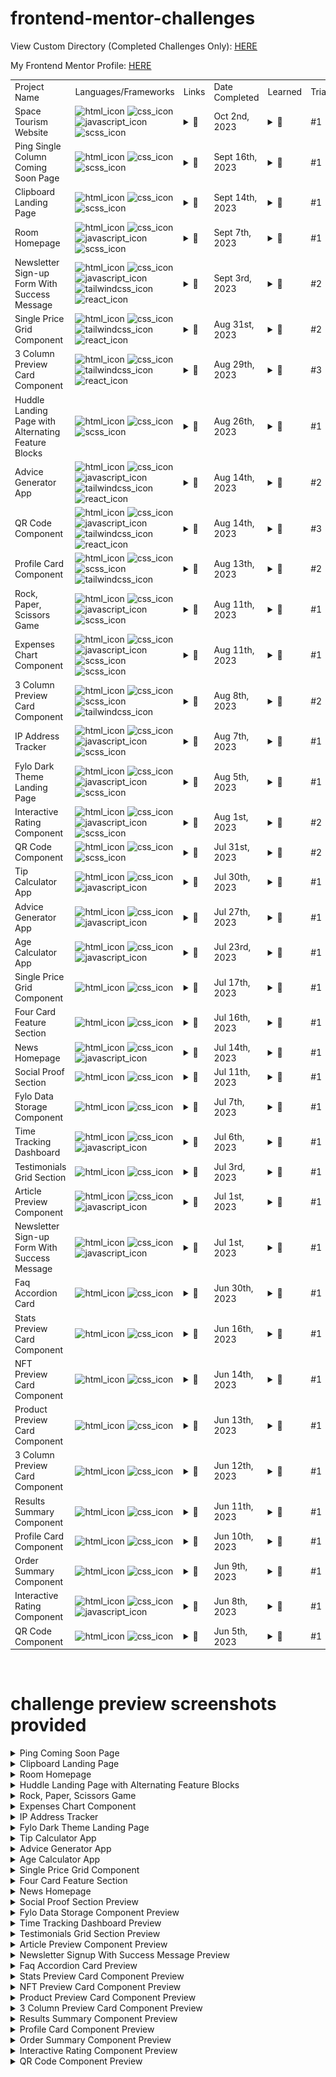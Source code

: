 # frontend-mentor-challenges

<p>View Custom Directory (Completed Challenges Only): <a href="https://frontend-mentor-challenges-pi-sage.vercel.app/"><ins>HERE</ins></a></p>

<p>My Frontend Mentor Profile: <a href="https://www.frontendmentor.io/profile/Zy8712"><ins>HERE</ins></a></p>

<table>
    <tr>
      <td>Project Name</td>
      <td>Languages/Frameworks</td>
      <td>Links</td>
      <td>Date Completed</td>
      <td>Learned</td>
      <td>Trial#</td>
    </tr>
	<tr>
      <td>Space Tourism Website</td>
      <td>
        <img src="https://img.shields.io/badge/HTML5-E34F26?logo=html5&logoColor=white" alt="html_icon">
        <img src="https://img.shields.io/badge/CSS3-1572B6?logo=css3&logoColor=white" alt="css_icon">
		<img src="https://img.shields.io/badge/JavaScript-black?logo=javascript&logoColor=yellow" alt="javascript_icon">
        <img src="https://img.shields.io/badge/SCSS-CC6699?logo=sass&logoColor=white" alt="scss_icon">
      </td>
      <td>
        <details>
          <summary>🔗</summary>
          <br>
          <p><a href="https://www.frontendmentor.io/challenges/space-tourism-multipage-website-gRWj1URZ3">💾 Challenge</a></p>
          <p><a href="">📨 Submission</a></p>
          <p><a href="https://github.com/Zy8712/frontend-mentor-challenges/tree/main/space-tourism-website/my-work">👨‍💻 My_Code</a></p>
          <p><a href="https://frontend-mentor-challenges-pi-sage.vercel.app/space-tourism-website/my-work/index.html">🖥️ Preview</a></p>
        </details>
      </td>
      <td>Oct 2nd, 2023</td>
      <td>
        <details>
          <summary> 📝 </summary>
          <ul>
            <br>
          </ul>
        </details>
      </td>
      <td>#1</td>
    </tr>
	<tr>
      <td>Ping Single Column Coming Soon Page</td>
      <td>
        <img src="https://img.shields.io/badge/HTML5-E34F26?logo=html5&logoColor=white" alt="html_icon">
        <img src="https://img.shields.io/badge/CSS3-1572B6?logo=css3&logoColor=white" alt="css_icon">
        <img src="https://img.shields.io/badge/SCSS-CC6699?logo=sass&logoColor=white" alt="scss_icon">
      </td>
      <td>
        <details>
          <summary>🔗</summary>
          <br>
          <p><a href="https://www.frontendmentor.io/challenges/ping-single-column-coming-soon-page-5cadd051fec04111f7b848da">💾 Challenge</a></p>
          <p><a href="https://www.frontendmentor.io/solutions/ping-coming-soon-page-ZFCtYxVW54">📨 Submission</a></p>
          <p><a href="https://github.com/Zy8712/frontend-mentor-challenges/tree/main/ping-coming-soon-page/my-work">👨‍💻 My_Code</a></p>
          <p><a href="https://frontend-mentor-challenges-pi-sage.vercel.app/ping-coming-soon-page/my-work/index.html">🖥️ Preview</a></p>
        </details>
      </td>
      <td>Sept 16th, 2023</td>
      <td>
        <details>
          <summary> 📝 </summary>
          <ul>
            <br>
          </ul>
        </details>
      </td>
      <td>#1</td>
    </tr>
	  <tr>
      <td>Clipboard Landing Page</td>
      <td>
        <img src="https://img.shields.io/badge/HTML5-E34F26?logo=html5&logoColor=white" alt="html_icon">
        <img src="https://img.shields.io/badge/CSS3-1572B6?logo=css3&logoColor=white" alt="css_icon">
        <img src="https://img.shields.io/badge/SCSS-CC6699?logo=sass&logoColor=white" alt="scss_icon">
      </td>
      <td>
        <details>
          <summary>🔗</summary>
          <br>
          <p><a href="https://www.frontendmentor.io/challenges/clipboard-landing-page-5cc9bccd6c4c91111378ecb9">💾 Challenge</a></p>
          <p><a href="https://www.frontendmentor.io/solutions/clipboard-landing-page-6wdy5EYFmN">📨 Submission</a></p>
          <p><a href="https://github.com/Zy8712/frontend-mentor-challenges/tree/main/clipboard-landing-page/my-work">👨‍💻 My_Code</a></p>
          <p><a href="https://frontend-mentor-challenges-pi-sage.vercel.app/clipboard-landing-page/my-work/index.html">🖥️ Preview</a></p>
        </details>
      </td>
      <td>Sept 14th, 2023</td>
      <td>
        <details>
          <summary> 📝 </summary>
          <ul>
            <br>
          </ul>
        </details>
      </td>
      <td>#1</td>
    </tr>
	  <tr>
      <td>Room Homepage</td>
      <td>
        <img src="https://img.shields.io/badge/HTML5-E34F26?logo=html5&logoColor=white" alt="html_icon">
        <img src="https://img.shields.io/badge/CSS3-1572B6?logo=css3&logoColor=white" alt="css_icon">
        <img src="https://img.shields.io/badge/JavaScript-black?logo=javascript&logoColor=yellow" alt="javascript_icon">
        <img src="https://img.shields.io/badge/SCSS-CC6699?logo=sass&logoColor=white" alt="scss_icon">
      </td>
      <td>
        <details>
          <summary>🔗</summary>
          <br>
          <p><a href="https://www.frontendmentor.io/challenges/room-homepage-BtdBY_ENq">💾 Challenge</a></p>
          <p><a href="https://www.frontendmentor.io/solutions/room-homepage-5YzK2BExdF">📨 Submission</a></p>
          <p><a href="https://github.com/Zy8712/frontend-mentor-challenges/tree/main/room-homepage/my-work">👨‍💻 My_Code</a></p>
          <p><a href="https://frontend-mentor-challenges-pi-sage.vercel.app/room-homepage/my-work/index.html">🖥️ Preview</a></p>
        </details>
      </td>
      <td>Sept 7th, 2023</td>
      <td>
        <details>
          <summary> 📝 </summary>
          <ul>
            <br>
          </ul>
        </details>
      </td>
      <td>#1</td>
    </tr>
    <tr>
      <td>Newsletter Sign-up Form With Success Message</td>
      <td>
        <img src="https://img.shields.io/badge/HTML5-E34F26?logo=html5&logoColor=white" alt="html_icon">
        <img src="https://img.shields.io/badge/CSS3-1572B6?logo=css3&logoColor=white" alt="css_icon">
        <img src="https://img.shields.io/badge/JavaScript-black?logo=javascript&logoColor=yellow" alt="javascript_icon">
		    <img src="https://img.shields.io/badge/Tailwind_CSS-06B6D4?logo=tailwindcss&logoColor=white" alt="tailwindcss_icon">
		    <img src="https://img.shields.io/badge/React-61DAFB?logo=react&logoColor=white" alt="react_icon">
      </td>
      <td>
        <details>
          <summary>🔗</summary>
          <br>
          <p><a href="https://www.frontendmentor.io/challenges/newsletter-signup-form-with-success-message-3FC1AZbNrv">💾 Challenge</a></p>
          <p><a href="">📨 Submission</a></p>
          <p><a href="https://github.com/Zy8712/frontend-mentor-challenges-react/tree/main/newsletter-sign-up-with-success-message/my-react-work-v1">👨‍💻 My_Code</a></p>
          <p><a href="">🖥️ Preview</a></p>
        </details>
      </td>
      <td>Sept 3rd, 2023</td>
      <td>
        <details>
          <summary> 📝 </summary>
          <ul>
            <br>
            <li>ReactJS</li>
            <li>Tailwind CSS</li>
          </ul>
        </details>
      </td>
      <td>#2</td>
    </tr>
    <tr>
      <td>Single Price Grid Component</td>
      <td>
        <img src="https://img.shields.io/badge/HTML5-E34F26?logo=html5&logoColor=white" alt="html_icon">
        <img src="https://img.shields.io/badge/CSS3-1572B6?logo=css3&logoColor=white" alt="css_icon">
		    <img src="https://img.shields.io/badge/Tailwind_CSS-06B6D4?logo=tailwindcss&logoColor=white" alt="tailwindcss_icon">
		    <img src="https://img.shields.io/badge/React-61DAFB?logo=react&logoColor=white" alt="react_icon">
      </td>
      <td>
        <details>
          <summary>🔗</summary>
          <br>
          <p><a href="https://www.frontendmentor.io/challenges/single-price-grid-component-5ce41129d0ff452fec5abbbc">💾 Challenge</a></p>
          <p><a href="">📨 Submission</a></p>
          <p><a href="https://github.com/Zy8712/frontend-mentor-challenges-react/tree/main/single-price-grid-component/my-react-work-v1">👨‍💻 My_Code</a></p>
          <p><a href="">🖥️ Preview</a></p>
        </details>
      </td>
      <td>Aug 31st, 2023</td>
      <td>
        <details>
          <summary> 📝 </summary>
          <ul>
            <br>
            <li>ReactJS</li>
            <li>Tailwind CSS</li>
          </ul>
        </details>
      </td>
      <td>#2</td>
    </tr>
	  <tr>
      <td>3 Column Preview Card Component</td>
      <td>
        <img src="https://img.shields.io/badge/HTML5-E34F26?logo=html5&logoColor=white" alt="html_icon">
        <img src="https://img.shields.io/badge/CSS3-1572B6?logo=css3&logoColor=white" alt="css_icon">
		    <img src="https://img.shields.io/badge/Tailwind_CSS-06B6D4?logo=tailwindcss&logoColor=white" alt="tailwindcss_icon">
		    <img src="https://img.shields.io/badge/React-61DAFB?logo=react&logoColor=white" alt="react_icon">
      </td>
      <td>
        <details>
          <summary>🔗</summary>
          <br>
          <p><a href="https://www.frontendmentor.io/challenges/3column-preview-card-component-pH92eAR2-">💾 Challenge</a></p>
          <p><a href="">📨 Submission</a></p>
          <p><a href="https://github.com/Zy8712/frontend-mentor-challenges-react/tree/main/3-column-preview-card-component/my-react-work-v1">👨‍💻 My_Code</a></p>
          <p><a href="">🖥️ Preview</a></p>
        </details>
      </td>
      <td>Aug 29th, 2023</td>
      <td>
        <details>
          <summary> 📝 </summary>
          <ul>
            <br>
            <li>ReactJS</li>
			      <li>TailwindCSS</li>
          </ul>
        </details>
      </td>
      <td>#3</td>
    </tr>
	  <tr>
      <td>Huddle Landing Page with Alternating Feature Blocks</td>
      <td>
        <img src="https://img.shields.io/badge/HTML5-E34F26?logo=html5&logoColor=white" alt="html_icon">
        <img src="https://img.shields.io/badge/CSS3-1572B6?logo=css3&logoColor=white" alt="css_icon">
        <img src="https://img.shields.io/badge/SCSS-CC6699?logo=sass&logoColor=white" alt="scss_icon">
      </td>
      <td>
        <details>
          <summary>🔗</summary>
          <br>
          <p><a href="https://www.frontendmentor.io/challenges/huddle-landing-page-with-alternating-feature-blocks-5ca5f5981e82137ec91a5100">💾 Challenge</a></p>
          <p><a href="https://www.frontendmentor.io/solutions/huddle-landing-page-8QRB5W0hmu">📨 Submission</a></p>
          <p><a href="https://github.com/Zy8712/frontend-mentor-challenges/tree/main/huddle-landing-page-with-alternating-feature-blocks/my-work">👨‍💻 My_Code</a></p>
          <p><a href="https://frontend-mentor-challenges-pi-sage.vercel.app/huddle-landing-page-with-alternating-feature-blocks/my-work/index.html">🖥️ Preview</a></p>
        </details>
      </td>
      <td>Aug 26th, 2023</td>
      <td>
        <details>
          <summary> 📝 </summary>
          <ul>
            <br>
          </ul>
        </details>
      </td>
      <td>#1</td>
    </tr>
    <tr>
      <td>Advice Generator App</td>
      <td>
        <img src="https://img.shields.io/badge/HTML5-E34F26?logo=html5&logoColor=white" alt="html_icon">
        <img src="https://img.shields.io/badge/CSS3-1572B6?logo=css3&logoColor=white" alt="css_icon">
        <img src="https://img.shields.io/badge/JavaScript-black?logo=javascript&logoColor=yellow" alt="javascript_icon">
		    <img src="https://img.shields.io/badge/Tailwind_CSS-06B6D4?logo=tailwindcss&logoColor=white" alt="tailwindcss_icon">
		    <img src="https://img.shields.io/badge/React-61DAFB?logo=react&logoColor=white" alt="react_icon">
      </td>
      <td>
        <details>
          <summary>🔗</summary>
          <br>
          <p><a href="https://www.frontendmentor.io/challenges/advice-generator-app-QdUG-13db">💾 Challenge</a></p>
          <p><a href="">📨 Submission</a></p>
          <p><a href="">👨‍💻 My_Code</a></p>
          <p><a href="">🖥️ Preview</a></p>
        </details>
      </td>
      <td>Aug 14th, 2023</td>
      <td>
        <details>
          <summary> 📝 </summary>
          <ul>
            <br>
            <li>ReactJS</li>
          </ul>
        </details>
      </td>
      <td>#2</td>
    </tr>
    <tr>
      <td>QR Code Component</td>
      <td>
        <img src="https://img.shields.io/badge/HTML5-E34F26?logo=html5&logoColor=white" alt="html_icon">
        <img src="https://img.shields.io/badge/CSS3-1572B6?logo=css3&logoColor=white" alt="css_icon">
		<img src="https://img.shields.io/badge/JavaScript-black?logo=javascript&logoColor=yellow" alt="javascript_icon">
		<img src="https://img.shields.io/badge/Tailwind_CSS-06B6D4?logo=tailwindcss&logoColor=white" alt="tailwindcss_icon">
		<img src="https://img.shields.io/badge/React-61DAFB?logo=react&logoColor=white" alt="react_icon">
      </td>
      <td>
        <details>
          <summary>🔗</summary>
          <br>
          <p><a href="https://www.frontendmentor.io/challenges/qr-code-component-iux_sIO_H">💾 Challenge</a></p>
          <p><a href="">📨 Submission</a></p>
          <p><a href="https://github.com/Zy8712/frontend-mentor-challenges-react/tree/main/qr-code-component/my-react-work-v1">👨‍💻 My_Code</a></p>
          <p><a href="">🖥️ Preview</a></p>
        </details>
      </td>
      <td>Aug 14th, 2023</td>
      <td>
        <details>
          <summary> 📝</summary>
          <ul>
            <br>
            <li>ReactJS</li>
          </ul>
        </details>
      </td>
      <td>#3</td>
    </tr>
    <tr>
      <td>Profile Card Component</td>
      <td>
        <img src="https://img.shields.io/badge/HTML5-E34F26?logo=html5&logoColor=white" alt="html_icon">
        <img src="https://img.shields.io/badge/CSS3-1572B6?logo=css3&logoColor=white" alt="css_icon">
		<img src="https://img.shields.io/badge/SCSS-CC6699?logo=sass&logoColor=white" alt="scss_icon">
		<img src="https://img.shields.io/badge/Tailwind_CSS-06B6D4?logo=tailwindcss&logoColor=white" alt="tailwindcss_icon">
      </td>
      <td>
        <details>
          <summary>🔗</summary>
          <br>
          <p><a href="https://www.frontendmentor.io/challenges/profile-card-component-cfArpWshJ">💾 Challenge</a></p>
          <p><a href="">📨 Submission</a></p>
          <p><a href="https://github.com/Zy8712/frontend-mentor-challenges/tree/main/profile-card-component/my-work-v2-tailwindcss">👨‍💻 My_Code</a></p>
          <p><a href="https://frontend-mentor-challenges-pi-sage.vercel.app/profile-card-component/my-work-v2-tailwindcss/index.html">🖥️ Preview</a></p>
        </details>
      </td>
      <td>Aug 13th, 2023</td>
      <td>
        <details>
          <summary> 📝</summary>
          <ul>
            <br>
            <li></li>
          </ul>
        </details>
      </td>
      <td>#2</td>
    </tr>
	<tr>
      <td>Rock, Paper, Scissors Game</td>
      <td>
        <img src="https://img.shields.io/badge/HTML5-E34F26?logo=html5&logoColor=white" alt="html_icon">
        <img src="https://img.shields.io/badge/CSS3-1572B6?logo=css3&logoColor=white" alt="css_icon">
		<img src="https://img.shields.io/badge/JavaScript-black?logo=javascript&logoColor=yellow" alt="javascript_icon">
		<img src="https://img.shields.io/badge/SCSS-CC6699?logo=sass&logoColor=white" alt="scss_icon">
      </td>
      <td>
        <details>
          <summary>🔗</summary>
          <br>
          <p><a href="https://www.frontendmentor.io/challenges/rock-paper-scissors-game-pTgwgvgH">💾 Challenge</a></p>
          <p><a href="">📨 Submission</a></p>
          <p><a href="https://github.com/Zy8712/frontend-mentor-challenges/tree/main/rock-paper-scissors/my-work">👨‍💻 My_Code</a></p>
          <p><a href="https://frontend-mentor-challenges-pi-sage.vercel.app/rock-paper-scissors/my-work/index.html">🖥️ Preview</a></p>
        </details>
      </td>
      <td>Aug 11th, 2023</td>
      <td>
        <details>
          <summary> 📝 </summary>
          <ul>
            <br>
            <li>animations</li>
			<li>transition</li>
          </ul>
        </details>
      </td>
      <td>#1</td>
    </tr>
	<tr>
      <td>Expenses Chart Component</td>
      <td>
        <img src="https://img.shields.io/badge/HTML5-E34F26?logo=html5&logoColor=white" alt="html_icon">
        <img src="https://img.shields.io/badge/CSS3-1572B6?logo=css3&logoColor=white" alt="css_icon">
		<img src="https://img.shields.io/badge/JavaScript-black?logo=javascript&logoColor=yellow" alt="javascript_icon">
		<img src="https://img.shields.io/badge/SCSS-CC6699?logo=sass&logoColor=white" alt="scss_icon">
		<img src="https://img.shields.io/badge/JSON-000000?logo=json&logoColor=white" alt="scss_icon">
      </td>
      <td>
        <details>
          <summary>🔗</summary>
          <br>
          <p><a href="https://www.frontendmentor.io/challenges/expenses-chart-component-e7yJBUdjwt">💾 Challenge</a></p>
          <p><a href="https://www.frontendmentor.io/solutions/expenses-chart-component-7HFSNcqBMS">📨 Submission</a></p>
          <p><a href="https://github.com/Zy8712/frontend-mentor-challenges/tree/main/expenses-chart-component/my-work">👨‍💻 My_Code</a></p>
          <p><a href="https://frontend-mentor-challenges-pi-sage.vercel.app/expenses-chart-component/my-work/index.html">🖥️ Preview</a></p>
        </details>
      </td>
      <td>Aug 11th, 2023</td>
      <td>
        <details>
          <summary> 📝 </summary>
          <ul>
            <br>
            <li>ChartJS</li>
          </ul>
        </details>
      </td>
      <td>#1</td>
    </tr>
	<tr>
      <td>3 Column Preview Card Component</td>
      <td>
        <img src="https://img.shields.io/badge/HTML5-E34F26?logo=html5&logoColor=white" alt="html_icon">
        <img src="https://img.shields.io/badge/CSS3-1572B6?logo=css3&logoColor=white" alt="css_icon">
		<img src="https://img.shields.io/badge/SCSS-CC6699?logo=sass&logoColor=white" alt="scss_icon">
		<img src="https://img.shields.io/badge/Tailwind_CSS-06B6D4?logo=tailwindcss&logoColor=white" alt="tailwindcss_icon">
      </td>
      <td>
        <details>
          <summary>🔗</summary>
          <br>
          <p><a href="https://www.frontendmentor.io/challenges/3column-preview-card-component-pH92eAR2-">💾 Challenge</a></p>
          <p><a href="">📨 Submission</a></p>
          <p><a href="https://github.com/Zy8712/frontend-mentor-challenges/tree/main/3-column-preview-card-component/my-work-v2-tailwindcss">👨‍💻 My_Code</a></p>
          <p><a href="https://frontend-mentor-challenges-pi-sage.vercel.app/3-column-preview-card-component/my-work-v2-tailwindcss/index.html">🖥️ Preview</a></p>
        </details>
      </td>
      <td>Aug 8th, 2023</td>
      <td>
        <details>
          <summary> 📝 </summary>
          <ul>
            <br>
            <li>tailwindcss</li>
          </ul>
        </details>
      </td>
      <td>#2</td>
    </tr>
	<tr>
      <td>IP Address Tracker</td>
      <td>
        <img src="https://img.shields.io/badge/HTML5-E34F26?logo=html5&logoColor=white" alt="html_icon">
        <img src="https://img.shields.io/badge/CSS3-1572B6?logo=css3&logoColor=white" alt="css_icon">
        <img src="https://img.shields.io/badge/JavaScript-black?logo=javascript&logoColor=yellow" alt="javascript_icon">
        <img src="https://img.shields.io/badge/SCSS-CC6699?logo=sass&logoColor=white" alt="scss_icon">
      </td>
      <td>
        <details>
          <summary>🔗</summary>
          <br>
          <p><a href="https://www.frontendmentor.io/challenges/ip-address-tracker-I8-0yYAH0">💾 Challenge</a></p>
          <p><a href="https://www.frontendmentor.io/solutions/ip-address-tracker-RkmcuoFlxl">📨 Submission</a></p>
          <p><a href="https://github.com/Zy8712/frontend-mentor-challenges/tree/main/ip-address-tracker/my-work">👨‍💻 My_Code</a></p>
          <p><a href="https://frontend-mentor-challenges-pi-sage.vercel.app/ip-address-tracker/my-work/index.html">🖥️ Preview</a></p>
        </details>
      </td>
      <td>Aug 7th, 2023</td>
      <td>
        <details>
          <summary> 📝</summary>
          <ul>
            <br>
            <li>Leaflet-Library</li>
			<li>Geo Ipify</li>
			<li>nth-of-type()</li>
          </ul>
        </details>
      </td>
      <td>#1</td>
    </tr>
    <tr>
      <td>Fylo Dark Theme Landing Page</td>
      <td>
        <img src="https://img.shields.io/badge/HTML5-E34F26?logo=html5&logoColor=white" alt="html_icon">
        <img src="https://img.shields.io/badge/CSS3-1572B6?logo=css3&logoColor=white" alt="css_icon">
        <img src="https://img.shields.io/badge/JavaScript-black?logo=javascript&logoColor=yellow" alt="javascript_icon">
        <img src="https://img.shields.io/badge/SCSS-CC6699?logo=sass&logoColor=white" alt="scss_icon">
      </td>
      <td>
        <details>
          <summary>🔗</summary>
          <br>
          <p><a href="https://www.frontendmentor.io/challenges/fylo-dark-theme-landing-page-5ca5f2d21e82137ec91a50fd">💾 Challenge</a></p>
          <p><a href="https://www.frontendmentor.io/solutions/fylo-dark-theme-landing-page-NxcaRtrhLs">📨 Submission</a></p>
          <p><a href="https://github.com/Zy8712/frontend-mentor-challenges/tree/main/fylo-dark-theme-landing-page/my-work">👨‍💻 My_Code</a></p>
          <p><a href="https://frontend-mentor-challenges-pi-sage.vercel.app/fylo-dark-theme-landing-page/my-work/index.html">🖥️ Preview</a></p>
        </details>
      </td>
      <td>Aug 5th, 2023</td>
      <td>
        <details>
          <summary> 📝</summary>
          <ul>
            <br>
            <li>scss</li>
          </ul>
        </details>
      </td>
      <td>#1</td>
    </tr>
    <tr>
      <td>Interactive Rating Component</td>
      <td>
        <img src="https://img.shields.io/badge/HTML5-E34F26?logo=html5&logoColor=white" alt="html_icon">
        <img src="https://img.shields.io/badge/CSS3-1572B6?logo=css3&logoColor=white" alt="css_icon">
        <img src="https://img.shields.io/badge/JavaScript-black?logo=javascript&logoColor=yellow" alt="javascript_icon">
        <img src="https://img.shields.io/badge/SCSS-CC6699?logo=sass&logoColor=white" alt="scss_icon">
      </td>
      <td>
        <details>
          <summary>🔗</summary>
          <br>
          <p><a href="https://www.frontendmentor.io/challenges/interactive-rating-component-koxpeBUmI">💾 Challenge</a></p>
          <p><a href="https://www.frontendmentor.io/solutions/interactive-rating-component-using-sassscss-FpQcumQJXM">📨 Submission</a></p>
          <p><a href="https://github.com/Zy8712/frontend-mentor-challenges/tree/main/interactive-rating-component/my-work-v2-sass">👨‍💻 My_Code</a></p>
          <p><a href="https://frontend-mentor-challenges-pi-sage.vercel.app/interactive-rating-component/my-work-v2-sass/index.html">🖥️ Preview</a></p>
        </details>
      </td>
      <td>Aug 1st, 2023</td>
      <td>
        <details>
          <summary> 📝</summary>
          <ul>
            <br>
            <li>scss</li>
          </ul>
        </details>
      </td>
      <td>#2</td>
    </tr>
    <tr>
      <td>QR Code Component</td>
      <td>
        <img src="https://img.shields.io/badge/HTML5-E34F26?logo=html5&logoColor=white" alt="html_icon">
        <img src="https://img.shields.io/badge/CSS3-1572B6?logo=css3&logoColor=white" alt="css_icon">
        <img src="https://img.shields.io/badge/SCSS-CC6699?logo=sass&logoColor=white" alt="scss_icon">
      </td>
      <td>
        <details>
          <summary>🔗</summary>
          <br>
          <p><a href="https://www.frontendmentor.io/challenges/qr-code-component-iux_sIO_H">💾 Challenge</a></p>
          <p><a href="https://www.frontendmentor.io/solutions/qr-code-component-using-scss-IM83KoTJDG">📨 Submission</a></p>
          <p><a href="https://github.com/Zy8712/frontend-mentor-challenges/tree/main/qr-code-component/my-work-v2-sass">👨‍💻 My_Code</a></p>
          <p><a href="https://frontend-mentor-challenges-pi-sage.vercel.app/qr-code-component/my-work-v2-sass/index.html">🖥️ Preview</a></p>
        </details>
      </td>
      <td>Jul 31st, 2023</td>
      <td>
        <details>
          <summary> 📝</summary>
          <ul>
            <br>
            <li>scss</li>
          </ul>
        </details>
      </td>
      <td>#2</td>
    </tr>
    <tr>
      <td>Tip Calculator App</td>
      <td>
        <img src="https://img.shields.io/badge/HTML5-E34F26?logo=html5&logoColor=white" alt="html_icon">
        <img src="https://img.shields.io/badge/CSS3-1572B6?logo=css3&logoColor=white" alt="css_icon">
        <img src="https://img.shields.io/badge/JavaScript-black?logo=javascript&logoColor=yellow" alt="javascript_icon">
      </td>
      <td>
        <details>
          <summary>🔗</summary>
          <br>
          <p><a href="https://www.frontendmentor.io/challenges/tip-calculator-app-ugJNGbJUX">💾 Challenge</a></p>
          <p><a href="https://www.frontendmentor.io/solutions/tip-calculator-app-s83BB2jDXr">📨 Submission</a></p>
          <p><a href="https://github.com/Zy8712/frontend-mentor-challenges/tree/main/tip-calculator-app/my-work">👨‍💻 My_Code</a></p>
          <p><a href="https://frontend-mentor-challenges-pi-sage.vercel.app/tip-calculator-app/my-work/index.html">🖥️ Preview</a></p>
        </details>
      </td>
      <td>Jul 30th, 2023</td>
      <td>
        <details>
          <summary> 📝 </summary>
          <ul>
            <br>
            <li>button:disabled</li>
            <li>textbox-outline</li>
            <li>regex</li>
          </ul>
        </details>
      </td>
      <td>#1</td>
    </tr>
    <tr>
      <td>Advice Generator App</td>
      <td>
        <img src="https://img.shields.io/badge/HTML5-E34F26?logo=html5&logoColor=white" alt="html_icon">
        <img src="https://img.shields.io/badge/CSS3-1572B6?logo=css3&logoColor=white" alt="css_icon">
        <img src="https://img.shields.io/badge/JavaScript-black?logo=javascript&logoColor=yellow" alt="javascript_icon">
      </td>
      <td>
        <details>
          <summary>🔗</summary>
          <br>
          <p><a href="https://www.frontendmentor.io/challenges/advice-generator-app-QdUG-13db">💾 Challenge</a></p>
          <p><a href="https://www.frontendmentor.io/solutions/advice-generator-app-POlPklQasY">📨 Submission</a></p>
          <p><a href="https://github.com/Zy8712/frontend-mentor-challenges/tree/main/advice-generator-app/my-work">👨‍💻 My_Code</a></p>
          <p><a href="https://frontend-mentor-challenges-pi-sage.vercel.app/advice-generator-app/my-work/index.html">🖥️ Preview</a></p>
        </details>
      </td>
      <td>Jul 27th, 2023</td>
      <td>
        <details>
          <summary> 📝 </summary>
          <ul>
            <br>
            <li>api-access</li>
            <li>button:disabled</li>
            <li>cursor:none-allowed</li>
            <li>setTimeout</li>
            <li>rotate</li>
            <li>transform</li>
          </ul>
        </details>
      </td>
      <td>#1</td>
    </tr>
    <tr>
      <td>Age Calculator App</td>
      <td>
        <img src="https://img.shields.io/badge/HTML5-E34F26?logo=html5&logoColor=white" alt="html_icon">
        <img src="https://img.shields.io/badge/CSS3-1572B6?logo=css3&logoColor=white" alt="css_icon">
        <img src="https://img.shields.io/badge/JavaScript-black?logo=javascript&logoColor=yellow" alt="javascript_icon">
      </td>
      <td>
        <details>
          <summary>🔗</summary>
          <br>
          <p><a href="https://www.frontendmentor.io/challenges/age-calculator-app-dF9DFFpj-Q">💾 Challenge</a></p>
          <p><a href="https://www.frontendmentor.io/solutions/age-calculator-app-8b0ZHnNRAr">📨 Submission</a></p>
          <p><a href="https://github.com/Zy8712/frontend-mentor-challenges/tree/main/age-calculator-app/my-work">👨‍💻 My_Code</a></p>
          <p><a href="https://frontend-mentor-challenges-pi-sage.vercel.app/age-calculator-app/my-work/index.html">🖥️ Preview</a></p>
        </details>
      </td>
      <td>Jul 23rd, 2023</td>
      <td>
        <details>
          <summary> 📝 </summary>
          <ul>
            <br>
            <li>localstorage</li>
            <li>:focus</li>
            <li>outline:none</li>
          </ul>
        </details>
      </td>
      <td>#1</td>
    </tr>
    <tr>
      <td>Single Price Grid Component</td>
      <td>
        <img src="https://img.shields.io/badge/HTML5-E34F26?logo=html5&logoColor=white" alt="html_icon">
        <img src="https://img.shields.io/badge/CSS3-1572B6?logo=css3&logoColor=white" alt="css_icon">
      </td>
      <td>
        <details>
          <summary>🔗</summary>
          <br>
          <p><a href="https://www.frontendmentor.io/challenges/single-price-grid-component-5ce41129d0ff452fec5abbbc">💾 Challenge</a></p>
          <p><a href="https://www.frontendmentor.io/solutions/single-price-grid-component-Z4vMDh1uSW">📨 Submission</a></p>
          <p><a href="https://github.com/Zy8712/frontend-mentor-challenges/tree/main/single-price-grid-component/my-work">👨‍💻 My_Code</a></p>
          <p><a href="https://frontend-mentor-challenges-pi-sage.vercel.app/single-price-grid-component/my-work/index.html">🖥️ Preview</a></p>
        </details>
      </td>
      <td>Jul 17th, 2023</td>
      <td>
        <details>
          <summary> 📝 </summary>
          <ul>
            <br>
            <li></li>
          </ul>
        </details>
      </td>
      <td>#1</td>
    </tr>
    <tr>
      <td>Four Card Feature Section</td>
      <td>
        <img src="https://img.shields.io/badge/HTML5-E34F26?logo=html5&logoColor=white" alt="html_icon">
        <img src="https://img.shields.io/badge/CSS3-1572B6?logo=css3&logoColor=white" alt="css_icon">
      </td>
      <td>
        <details>
          <summary>🔗</summary>
          <br>
          <p><a href="https://www.frontendmentor.io/challenges/four-card-feature-section-weK1eFYK">💾 Challenge</a></p>
          <p><a href="https://www.frontendmentor.io/solutions/four-card-feature-section--oQiA0MbvB">📨 Submission</a></p>
          <p><a href="https://github.com/Zy8712/frontend-mentor-challenges/tree/main/four-card-feature-section/my-work">👨‍💻 My_Code</a></p>
          <p><a href="https://frontend-mentor-challenges-pi-sage.vercel.app/four-card-feature-section/my-work/index.html">🖥️ Preview</a></p>
        </details>
      </td>
      <td>Jul 16th, 2023</td>
      <td>
        <details>
          <summary> 📝 </summary>
          <ul>
            <br>
            <li></li>
          </ul>
        </details>
      </td>
      <td>#1</td>
    </tr>
    <tr>
      <td>News Homepage</td>
      <td>
        <img src="https://img.shields.io/badge/HTML5-E34F26?logo=html5&logoColor=white" alt="html_icon">
        <img src="https://img.shields.io/badge/CSS3-1572B6?logo=css3&logoColor=white" alt="css_icon">
        <img src="https://img.shields.io/badge/JavaScript-black?logo=javascript&logoColor=yellow" alt="javascript_icon">
      </td>
      <td>
        <details>
          <summary>🔗</summary>
          <br>
          <p><a href="https://www.frontendmentor.io/challenges/news-homepage-H6SWTa1MFl">💾 Challenge</a></p>
          <p><a href="https://www.frontendmentor.io/solutions/news-homepage-Z5PzicRyH6">📨 Submission</a></p>
          <p><a href="https://github.com/Zy8712/frontend-mentor-challenges/tree/main/news-homepage/my-work">👨‍💻 My_Code</a></p>
          <p><a href="https://frontend-mentor-challenges-pi-sage.vercel.app/news-homepage/my-work/index.html">🖥️ Preview</a></p>
        </details>
      </td>
      <td>Jul 14th, 2023</td>
      <td>
        <details>
          <summary> 📝 </summary>
          <ul>
            <br>
            <li>navbar-overlay</li>
            <li>CSS NESTING</li>
          </ul>
        </details>
      </td>
      <td>#1</td>
    </tr>
    <tr>
      <td>Social Proof Section</td>
      <td>
        <img src="https://img.shields.io/badge/HTML5-E34F26?logo=html5&logoColor=white" alt="html_icon">
        <img src="https://img.shields.io/badge/CSS3-1572B6?logo=css3&logoColor=white" alt="css_icon">
      </td>
      <td>
        <details>
          <summary>🔗</summary>
          <br>
          <p><a href="https://www.frontendmentor.io/challenges/social-proof-section-6e0qTv_bA">💾 Challenge</a></p>
          <p><a href="https://www.frontendmentor.io/solutions/social-proof-section-FOXXl7AMZE">📨 Submission</a></p>
          <p><a href="https://github.com/Zy8712/frontend-mentor-challenges/tree/main/social-proof-section/my-work">👨‍💻 My_Code</a></p>
          <p><a href="https://frontend-mentor-challenges-pi-sage.vercel.app/social-proof-section/my-work/index.html">🖥️ Preview</a></p>
        </details>
      </td>
      <td>Jul 11th, 2023</td>
      <td>
        <details>
          <summary> 📝 </summary>
          <ul>
            <br>
            <li>annoying diagonal layout</li>
          </ul>
        </details>
      </td>
      <td>#1</td>
    </tr>
    <tr>
      <td>Fylo Data Storage Component</td>
      <td>
        <img src="https://img.shields.io/badge/HTML5-E34F26?logo=html5&logoColor=white" alt="html_icon">
        <img src="https://img.shields.io/badge/CSS3-1572B6?logo=css3&logoColor=white" alt="css_icon">
      </td>
      <td>
        <details>
          <summary>🔗</summary>
          <br>
          <p><a href="https://www.frontendmentor.io/challenges/fylo-data-storage-component-1dZPRbV5n">💾 Challenge</a></p>
          <p><a href="https://www.frontendmentor.io/solutions/fylo-data-storage-component-9keEWaAQjz">📨 Submission</a></p>
          <p><a href="https://github.com/Zy8712/frontend-mentor-challenges/tree/main/fylo-data-storage-component/my-work">👨‍💻 My_Code</a></p>
          <p><a href="https://frontend-mentor-challenges-pi-sage.vercel.app/fylo-data-storage-component/my-work/index.html">🖥️ Preview</a></p>
        </details>
      </td>
      <td>Jul 7th, 2023</td>
      <td>
        <details>
          <summary> 📝 </summary>
          <ul>
            <br>
            <li>background-position: bottom 0px right 0px;</li>
            <li>progress bar</li>
            <li>postion:relative</li>
            <li>position:absolute</li>
          </ul>
        </details>
      </td>
      <td>#1</td>
    </tr>
    <tr>
      <td>Time Tracking Dashboard</td>
      <td>
        <img src="https://img.shields.io/badge/HTML5-E34F26?logo=html5&logoColor=white" alt="html_icon">
        <img src="https://img.shields.io/badge/CSS3-1572B6?logo=css3&logoColor=white" alt="css_icon">
        <img src="https://img.shields.io/badge/JavaScript-black?logo=javascript&logoColor=yellow" alt="javascript_icon">
      </td>
      <td>
        <details>
          <summary>🔗</summary>
          <br>
          <p><a href="https://www.frontendmentor.io/challenges/time-tracking-dashboard-UIQ7167Jw">💾 Challenge</a></p>
          <p><a href="https://www.frontendmentor.io/solutions/time-tracking-dashboard-sxlo8TfAxh">📨 Submission</a></p>
          <p><a href="https://github.com/Zy8712/frontend-mentor-challenges/tree/main/time-tracking-dashboard/my-work">👨‍💻 My_Code</a></p>
          <p><a href="https://frontend-mentor-challenges-pi-sage.vercel.app/time-tracking-dashboard/my-work/index.html">🖥️ Preview</a></p>
        </details>
      </td>
      <td>Jul 6th, 2023</td>
      <td>
        <details>
          <summary> 📝 </summary>
          <ul>
            <br>
            <li>css-grid</li>
            <li>top:</li>
            <li>right:</li>
          </ul>
        </details>
      </td>
      <td>#1</td>
    </tr>
    <tr>
      <td>Testimonials Grid Section</td>
      <td>
        <img src="https://img.shields.io/badge/HTML5-E34F26?logo=html5&logoColor=white" alt="html_icon">
        <img src="https://img.shields.io/badge/CSS3-1572B6?logo=css3&logoColor=white" alt="css_icon">
      </td>
      <td>
        <details>
          <summary>🔗</summary>
          <br>
          <p><a href="https://www.frontendmentor.io/challenges/testimonials-grid-section-Nnw6J7Un7">💾 Challenge</a></p>
          <p><a href="https://www.frontendmentor.io/solutions/testimonials-grid-section-css-grid-qowee5U_uf">📨 Submission</a></p>
          <p><a href="https://github.com/Zy8712/frontend-mentor-challenges/tree/main/testimonials-grid-section/my-work">👨‍💻 My_Code</a></p>
          <p><a href="https://frontend-mentor-challenges-pi-sage.vercel.app/testimonials-grid-section/my-work/index.html">🖥️ Preview</a></p>
        </details>
      </td>
      <td>Jul 3rd, 2023</td>
      <td>
        <details>
          <summary> 📝 </summary>
          <ul>
            <br>
            <li>css-grid</li>
          </ul>
        </details>
      </td>
      <td>#1</td>
    </tr>
    <tr>
      <td>Article Preview Component</td>
      <td>
        <img src="https://img.shields.io/badge/HTML5-E34F26?logo=html5&logoColor=white" alt="html_icon">
        <img src="https://img.shields.io/badge/CSS3-1572B6?logo=css3&logoColor=white" alt="css_icon">
        <img src="https://img.shields.io/badge/JavaScript-black?logo=javascript&logoColor=yellow" alt="javascript_icon">
      </td>
      <td>
        <details>
          <summary>🔗</summary>
          <br>
          <p><a href="https://www.frontendmentor.io/challenges/article-preview-component-dYBN_pYFT">💾 Challenge</a></p>
          <p><a href="https://www.frontendmentor.io/solutions/article-preview-component-8AC3WxuhNz">📨 Submission</a></p>
          <p><a href="https://github.com/Zy8712/frontend-mentor-challenges/tree/main/article-preview-component/my-work">👨‍💻 My_Code</a></p>
          <p><a href="https://frontend-mentor-challenges-pi-sage.vercel.app/article-preview-component/my-work/index.html">🖥️ Preview</a></p>
        </details>
      </td>
      <td>Jul 1st, 2023</td>
      <td>
        <details>
          <summary> 📝 </summary>
          <ul>
            <br>
            <li>triangle-shape-made-using-border</li>
          </ul>
        </details>
      </td>
      <td>#1</td>
    </tr>
     <tr>
      <td>Newsletter Sign-up Form With Success Message</td>
      <td>
        <img src="https://img.shields.io/badge/HTML5-E34F26?logo=html5&logoColor=white" alt="html_icon">
        <img src="https://img.shields.io/badge/CSS3-1572B6?logo=css3&logoColor=white" alt="css_icon">
        <img src="https://img.shields.io/badge/JavaScript-black?logo=javascript&logoColor=yellow" alt="javascript_icon">
      </td>
      <td>
        <details>
          <summary>🔗</summary>
          <br>
          <p><a href="https://www.frontendmentor.io/challenges/newsletter-signup-form-with-success-message-3FC1AZbNrv">💾 Challenge</a></p>
          <p><a href="https://www.frontendmentor.io/solutions/newsletter-signup-form-with-success-message-_1HqFFvXBf">📨 Submission</a></p>
          <p><a href="https://github.com/Zy8712/frontend-mentor-challenges/tree/main/newsletter-sign-up-with-success-message/my-work">👨‍💻 My_Code</a></p>
          <p><a href="https://frontend-mentor-challenges-pi-sage.vercel.app/newsletter-sign-up-with-success-message/my-work/index.html">🖥️ Preview</a></p>
        </details>
      </td>
      <td>Jul 1st, 2023</td>
      <td>
        <details>
          <summary> 📝 </summary>
          <ul>
            <br>
            <li>linear-gradient(to right,,)</li>
            <li>email-regex</li>
          </ul>
        </details>
      </td>
      <td>#1</td>
    </tr>
    <tr>
      <td>Faq Accordion Card</td>
      <td>
        <img src="https://img.shields.io/badge/HTML5-E34F26?logo=html5&logoColor=white" alt="html_icon">
        <img src="https://img.shields.io/badge/CSS3-1572B6?logo=css3&logoColor=white" alt="css_icon">
      </td>
      <td>
        <details>
          <summary>🔗</summary>
          <br>
          <p><a href="https://www.frontendmentor.io/challenges/faq-accordion-card-XlyjD0Oam">💾 Challenge</a></p>
          <p><a href="https://www.frontendmentor.io/solutions/faq-accordion-card-pure-html-and-css-no-js-x32Gj2HTI0">📨 Submission</a></p>
          <p><a href="https://github.com/Zy8712/frontend-mentor-challenges/tree/main/faq-accordion-card/my-work">👨‍💻 My_Code</a></p>
          <p><a href="https://frontend-mentor-challenges-pi-sage.vercel.app/faq-accordion-card/my-work/index.html">🖥️ Preview</a></p>
        </details>
      </td>
      <td>Jun 30th, 2023</td>
      <td>
        <details>
          <summary> 📝 </summary>
          <ul>
            <br>
            <li>transform:rotate(-180deg)</li>
            <li>min-height</li>
            <li>summary::-webkit-details-marker</li>
            <li>[open]</li>
            <li>customizing details & summary</li>
          </ul>
        </details>
      </td>
      <td>#1</td>
    </tr>
    <tr>
      <td>Stats Preview Card Component</td>
      <td>
        <img src="https://img.shields.io/badge/HTML5-E34F26?logo=html5&logoColor=white" alt="html_icon">
        <img src="https://img.shields.io/badge/CSS3-1572B6?logo=css3&logoColor=white" alt="css_icon">
      </td>
      <td>
        <details>
          <summary>🔗</summary>
          <br>
          <p><a href="https://www.frontendmentor.io/challenges/stats-preview-card-component-8JqbgoU62">💾 Challenge</a></p>
          <p><a href="https://www.frontendmentor.io/solutions/stats-preview-card-component-GbuSpqg7Vg">📨 Submission</a></p>
          <p><a href="https://github.com/Zy8712/frontend-mentor-challenges/tree/main/stats-preview-card-component/my-work">👨‍💻 My_Code</a></p>
          <p><a href="https://frontend-mentor-challenges-pi-sage.vercel.app/stats-preview-card-component/my-work/index.html">🖥️ Preview</a></p>
        </details>
      </td>
      <td>Jun 16th, 2023</td>
      <td>
        <details>
          <summary> 📝 </summary>
          <ul>
            <br>
            <li>"curtain" mechanic</li>
            <li>mix-blend-mode</li>
            <li>content:url()</li>
          </ul>
        </details>
      </td>
      <td>#1</td>
    </tr>
    <tr>
      <td>NFT Preview Card Component</td>
      <td>
        <img src="https://img.shields.io/badge/HTML5-E34F26?logo=html5&logoColor=white" alt="html_icon">
        <img src="https://img.shields.io/badge/CSS3-1572B6?logo=css3&logoColor=white" alt="css_icon">
      </td>
      <td>
        <details>
          <summary>🔗</summary>
          <br>
          <p><a href="https://www.frontendmentor.io/challenges/nft-preview-card-component-SbdUL_w0U">💾 Challenge</a></p>
          <p><a href="https://www.frontendmentor.io/solutions/nft-preview-card-component-ZoPootN-vz">📨 Submission</a></p>
          <p><a href="https://github.com/Zy8712/frontend-mentor-challenges/tree/main/nft-preview-card-component/my-work">👨‍💻 My_Code</a></p>
          <p><a href="https://frontend-mentor-challenges-pi-sage.vercel.app/nft-preview-card-component/my-work/index.html">🖥️ Preview</a></p>
        </details>
      </td>
      <td>Jun 14th, 2023</td>
      <td>
        <details>
          <summary> 📝 </summary>
          <ul>
            <br>
            <li>"curtain" mechanic</li>
            <li>gradient overlay on hover</li>
            <li>"inset: 0"</li>
          </ul>
        </details>
      </td>
      <td>#1</td>
    </tr>
       <tr>
      <td>Product Preview Card Component</td>
      <td>
        <img src="https://img.shields.io/badge/HTML5-E34F26?logo=html5&logoColor=white" alt="html_icon">
        <img src="https://img.shields.io/badge/CSS3-1572B6?logo=css3&logoColor=white" alt="css_icon">
      </td>
      <td>
        <details>
          <summary>🔗</summary>
          <br>
          <p><a href="https://www.frontendmentor.io/challenges/product-preview-card-component-GO7UmttRfa">💾 Challenge</a></p>
          <p><a href="https://www.frontendmentor.io/solutions/product-preview-card-component-XUeCFaM_c7">📨 Submission</a></p>
          <p><a href="https://github.com/Zy8712/frontend-mentor-challenges/tree/main/product-preview-card-component/my-work">👨‍💻 My_Code</a></p>
          <p><a href="https://frontend-mentor-challenges-pi-sage.vercel.app/product-preview-card-component/my-work/index.html">🖥️ Preview</a></p>
        </details>
      </td>
      <td>Jun 13th, 2023</td>
      <td>
        <details>
          <summary> 📝 </summary>
          <ul>
            <br>
            <li></li>
          </ul>
        </details>
      </td>
      <td>#1</td>
    </tr>
    <tr>
      <td>3 Column Preview Card Component</td>
      <td>
        <img src="https://img.shields.io/badge/HTML5-E34F26?logo=html5&logoColor=white" alt="html_icon">
        <img src="https://img.shields.io/badge/CSS3-1572B6?logo=css3&logoColor=white" alt="css_icon">
      </td>
      <td>
        <details>
          <summary>🔗</summary>
          <br>
          <p><a href="https://www.frontendmentor.io/challenges/3column-preview-card-component-pH92eAR2-">💾 Challenge</a></p>
          <p><a href="https://www.frontendmentor.io/solutions/3-colum-preview-card-component-bx04fR0CV3">📨 Submission</a></p>
          <p><a href="https://github.com/Zy8712/frontend-mentor-challenges/tree/main/3-column-preview-card-component/my-work">👨‍💻 My_Code</a></p>
          <p><a href="https://frontend-mentor-challenges-pi-sage.vercel.app/3-column-preview-card-component/my-work/index.html">🖥️ Preview</a></p>
        </details>
      </td>
      <td>Jun 12th, 2023</td>
      <td>
        <details>
          <summary> 📝 </summary>
          <ul>
            <br>
            <li>background-color:rgba(0,0,0,0)</li>
          </ul>
        </details>
      </td>
      <td>#1</td>
    </tr>
    <tr>
      <td>Results Summary Component</td>
      <td>
        <img src="https://img.shields.io/badge/HTML5-E34F26?logo=html5&logoColor=white" alt="html_icon">
        <img src="https://img.shields.io/badge/CSS3-1572B6?logo=css3&logoColor=white" alt="css_icon">
      </td>
      <td>
        <details>
          <summary>🔗</summary>
          <br>
          <p><a href="https://www.frontendmentor.io/challenges/results-summary-component-CE_K6s0maV">💾 Challenge</a></p>
          <p><a href="https://www.frontendmentor.io/solutions/results-summary-component-ei-KIkDlH6">📨 Submission</a></p>
          <p><a href="https://github.com/Zy8712/frontend-mentor-challenges/tree/main/results-summary-component">👨‍💻 My_Code</a></p>
          <p><a href="https://frontend-mentor-challenges-pi-sage.vercel.app/results-summary-component/my-work/index.html">🖥️ Preview</a></p>
        </details>
      </td>
      <td>Jun 11th, 2023</td>
      <td>
        <details>
          <summary> 📝</summary>
          <ul>
            <br>
            <li>gradient-backgrounds</li>
            <li>working-with-2column-format</li>
            <li>postion:relative</li>
            <li>@media(max-width: 720px)</li>
            <li>horizontal centering</li>
            <li>vertical centering</li>
            <li>display:flex</li>
            <li>flex-direction:column</li>
            <li>justify-content:center</li>
            <li>align-items:center</li>
            <li>min-height:100vh</li>
          </ul>
        </details>
      </td>
      <td>#1</td>
    </tr>
    <tr>
      <td>Profile Card Component</td>
      <td>
        <img src="https://img.shields.io/badge/HTML5-E34F26?logo=html5&logoColor=white" alt="html_icon">
        <img src="https://img.shields.io/badge/CSS3-1572B6?logo=css3&logoColor=white" alt="css_icon">
      </td>
      <td>
        <details>
          <summary>🔗</summary>
          <br>
          <p><a href="https://www.frontendmentor.io/challenges/profile-card-component-cfArpWshJ">💾 Challenge</a></p>
          <p><a href="https://www.frontendmentor.io/solutions/profile-card-component-xUxpY2QYRd">📨 Submission</a></p>
          <p><a href="https://github.com/Zy8712/frontend-mentor-challenges/tree/main/profile-card-component">👨‍💻 My_Code</a></p>
          <p><a href="https://frontend-mentor-challenges-pi-sage.vercel.app/profile-card-component/my-work/index.html">🖥️ Preview</a></p>
        </details>
      </td>
      <td>Jun 10th, 2023</td>
      <td>
        <details>
          <summary> 📝</summary>
          <ul>
            <br>
            <li>postion:relative</li>
            <li>top:-55px</li>
            <li>background-image:url(),url()</li>
            <li>background-position:</li>
            <li>horizontal centering</li>
            <li>vertical centering</li>
            <li>display:flex</li>
            <li>flex-direction:column</li>
            <li>justify-content:center</li>
            <li>align-items:center</li>
            <li>min-height:100vh</li>
          </ul>
        </details>
      </td>
      <td>#1</td>
    </tr>
      <tr>
      <td>Order Summary Component</td>
      <td>
        <img src="https://img.shields.io/badge/HTML5-E34F26?logo=html5&logoColor=white" alt="html_icon">
        <img src="https://img.shields.io/badge/CSS3-1572B6?logo=css3&logoColor=white" alt="css_icon">
      </td>
      <td>
        <details>
          <summary>🔗</summary>
          <br>
          <p><a href="https://www.frontendmentor.io/challenges/order-summary-component-QlPmajDUj">💾 Challenge</a></p>
          <p><a href="https://www.frontendmentor.io/solutions/order-summary-component-WE31xQiACv">📨 Submission</a></p>
          <p><a href="https://github.com/Zy8712/frontend-mentor-challenges/tree/main/order-summary-component">👨‍💻 My_Code</a></p>
          <p><a href="https://frontend-mentor-challenges-pi-sage.vercel.app/order-summary-component/my-work/index.html">🖥️ Preview</a></p>
        </details>
      </td>
      <td>Jun 9th, 2023</td>
      <td>
        <details>
          <summary> 📝</summary>
          <ul>
            <br>
            <li>background-image:url()</li>
            <li>background-repeat:no-repeat</li>
            <li>background-size:contain</li>
            <li>@media(max-width: 720px)</li>
            <li>horizontal centering</li>
            <li>vertical centering</li>
            <li>display:flex</li>
            <li>flex-direction:column</li>
            <li>justify-content:center</li>
            <li>align-items:center</li>
            <li>min-height:100vh</li>
          </ul>
        </details>
      </td>
      <td>#1</td>
    </tr>
    <tr>
      <td>Interactive Rating Component</td>
      <td>
        <img src="https://img.shields.io/badge/HTML5-E34F26?logo=html5&logoColor=white" alt="html_icon">
        <img src="https://img.shields.io/badge/CSS3-1572B6?logo=css3&logoColor=white" alt="css_icon">
        <img src="https://img.shields.io/badge/JavaScript-black?logo=javascript&logoColor=yellow" alt="javascript_icon">
      </td>
      <td>
        <details>
          <summary>🔗</summary>
          <br>
          <p><a href="https://www.frontendmentor.io/challenges/interactive-rating-component-koxpeBUmI">💾 Challenge</a></p>
          <p><a href="https://www.frontendmentor.io/solutions/interactive-rating-component-rtYk-cl4oF">📨 Submission</a></p>
          <p><a href="https://github.com/Zy8712/frontend-mentor-challenges/tree/main/interactive-rating-component">👨‍💻 My_Code</a></p>
          <p><a href="https://frontend-mentor-challenges-pi-sage.vercel.app/interactive-rating-component/my-work/index.html">🖥️ Preview</a></p>
        </details>
      </td>
      <td>Jun 8th, 2023</td>
      <td>
        <details>
          <summary> 📝</summary>
          <ul>
            <br>
            <li>justify-content:space-between</li>
            <li>display:none</li>
            <li>horizontal centering</li>
            <li>vertical centering</li>
            <li>display:flex</li>
            <li>flex-direction:column</li>
            <li>justify-content:center</li>
            <li>align-items:center</li>
            <li>min-height:100vh</li>
          </ul>
        </details>
      </td>
      <td>#1</td>
    </tr>
    <tr>
      <td>QR Code Component</td>
      <td>
        <img src="https://img.shields.io/badge/HTML5-E34F26?logo=html5&logoColor=white" alt="html_icon">
        <img src="https://img.shields.io/badge/CSS3-1572B6?logo=css3&logoColor=white" alt="css_icon">
      </td>
      <td>
        <details>
          <summary>🔗</summary>
          <br>
          <p><a href="https://www.frontendmentor.io/challenges/qr-code-component-iux_sIO_H">💾 Challenge</a></p>
          <p><a href="https://www.frontendmentor.io/solutions/qr-code-component--5WXBrWYG6">📨 Submission</a></p>
          <p><a href="https://github.com/Zy8712/frontend-mentor-challenges/tree/main/qr-code-component">👨‍💻 My_Code</a></p>
          <p><a href="https://frontend-mentor-challenges-pi-sage.vercel.app/qr-code-component/my-work/index.html">🖥️ Preview</a></p>
        </details>
      </td>
      <td>Jun 5th, 2023</td>
      <td>
        <details>
          <summary> 📝</summary>
          <ul>
            <br>
            <li>horizontal centering</li>
            <li>vertical centering</li>
            <li>display:flex</li>
            <li>justify-content:center</li>
            <li>align-items:center</li>
            <li>min-height:100vh</li>
          </ul>
        </details>
      </td>
      <td>#1</td>
    </tr>
</table>

<br>

# challenge preview screenshots provided

<details>
    <summary>Ping Coming Soon Page</summary>
    <br>
    <img src="./ping-coming-soon-page/my-work/design/desktop-preview.jpg">
</details>
<details>
    <summary>Clipboard Landing Page</summary>
    <br>
    <img src="./clipboard-landing-page/my-work/design/desktop-preview.jpg">
</details>
<details>
    <summary>Room Homepage</summary>
    <br>
    <img src="./room-homepage/my-work/design/desktop-preview.jpg">
</details>
<details>
    <summary>Huddle Landing Page with Alternating Feature Blocks</summary>
    <br>
    <img src="./huddle-landing-page-with-alternating-feature-blocks/my-work/design/desktop-preview.jpg">
</details>
<details>
    <summary>Rock, Paper, Scissors Game</summary>
    <br>
    <img src="./rock-paper-scissors/my-work/design/desktop-preview.jpg">
</details>
<details>
    <summary>Expenses Chart Component</summary>
    <br>
    <img src="./expenses-chart-component/my-work/design/desktop-preview.jpg">
</details>
<details>
    <summary>IP Address Tracker</summary>
    <br>
    <img src="./ip-address-tracker/my-work/design/desktop-preview.jpg">
</details>
<details>
    <summary>Fylo Dark Theme Landing Page</summary>
    <br>
    <img src="./fylo-dark-theme-landing-page/my-work/design/desktop-preview.jpg">
</details>
<details>
    <summary>Tip Calculator App</summary>
    <br>
    <img src="./tip-calculator-app/my-work/design/desktop-preview.jpg">
</details>
<details>
    <summary>Advice Generator App</summary>
    <br>
    <img src="./advice-generator-app/my-work/design/desktop-preview.jpg">
</details>
<details>
    <summary>Age Calculator App</summary>
    <br>
    <img src="./age-calculator-app/my-work/design/desktop-preview.jpg">
</details>
<details>
    <summary>Single Price Grid Component</summary>
    <br>
    <img src="./single-price-grid-component/my-work/design/desktop-preview.jpg">
</details>
<details>
    <summary>Four Card Feature Section</summary>
    <br>
    <img src="./four-card-feature-section/my-work/design/desktop-preview.jpg">
</details>
<details>
    <summary>News Homepage</summary>
    <br>
    <img src="./news-homepage/my-work/design/desktop-preview.jpg">
</details>
<details>
    <summary>Social Proof Section Preview</summary>
    <br>
    <img src="./social-proof-section/my-work/design/desktop-preview.jpg">
</details>
<details>
    <summary>Fylo Data Storage Component Preview</summary>
    <br>
    <img src="./fylo-data-storage-component/my-work/design/desktop-preview.jpg">
</details>
<details>
    <summary>Time Tracking Dashboard Preview</summary>
    <br>
    <img src="./time-tracking-dashboard/my-work/design/desktop-preview.jpg">
</details>
<details>
    <summary>Testimonials Grid Section Preview</summary>
    <br>
    <img src="./testimonials-grid-section/my-work/design/desktop-preview.jpg">
</details>
<details>
    <summary>Article Preview Component Preview</summary>
    <br>
    <img src="./article-preview-component/my-work/design/desktop-preview.jpg">
</details>
<details>
    <summary>Newsletter Signup With Success Message Preview</summary>
    <br>
    <img src="./newsletter-sign-up-with-success-message/my-work/design/desktop-preview.jpg">
</details>
<details>
    <summary>Faq Accordion Card Preview</summary>
    <br>
    <img src="./faq-accordion-card/my-work/design/desktop-preview.jpg">
</details>
<details>
    <summary>Stats Preview Card Component Preview</summary>
    <br>
    <img src="./stats-preview-card-component/my-work/design/desktop-preview.jpg">
</details>
<details>
    <summary>NFT Preview Card Component	Preview</summary>
    <br>
    <img src="./nft-preview-card-component/my-work/design/desktop-preview.jpg">
</details>
<details>
    <summary>Product Preview Card Component	Preview</summary>
    <br>
    <img src="./product-preview-card-component/my-work/design/desktop-preview.jpg">
</details>
<details>
    <summary>3 Column Preview Card Component Preview</summary>
    <br>
    <img src="./3-column-preview-card-component/my-work/design/desktop-preview.jpg">
</details>
<details>
    <summary>Results Summary Component Preview</summary>
    <br>
    <img src="./results-summary-component/my-work/design/desktop-preview.jpg">
</details>
<details>
    <summary>Profile Card Component Preview</summary>
    <br>
    <img src="./profile-card-component/my-work/design/desktop-preview.jpg">
</details>
<details>
    <summary>Order Summary Component Preview</summary>
    <br>
    <img src="./order-summary-component/my-work/design/desktop-preview.jpg">
</details>
<details>
    <summary>Interactive Rating Component Preview</summary>
    <br>
    <img src="./interactive-rating-component/my-work/design/desktop-preview.jpg">
</details>
<details>
    <summary>QR Code Component Preview</summary>
    <br>
    <img src="./qr-code-component/my-work/design/desktop-preview.jpg">
</details>

